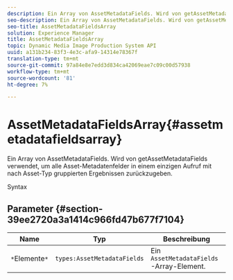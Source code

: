 ```yaml
---
description: Ein Array von AssetMetadataFields. Wird von getAssetMetadataFields verwendet, um alle Asset-Metadatenfelder in einem einzigen Aufruf mit nach Asset-Typ gruppierten Ergebnissen zurückzugeben.
seo-description: Ein Array von AssetMetadataFields. Wird von getAssetMetadataFields verwendet, um alle Asset-Metadatenfelder in einem einzigen Aufruf mit nach Asset-Typ gruppierten Ergebnissen zurückzugeben.
seo-title: AssetMetadataFieldsArray
solution: Experience Manager
title: AssetMetadataFieldsArray
topic: Dynamic Media Image Production System API
uuid: a131b234-83f3-4e3c-afa9-14314e78367f
translation-type: tm+mt
source-git-commit: 97a84e8e7edd3d834ca42069eae7c09c00d57938
workflow-type: tm+mt
source-wordcount: '81'
ht-degree: 7%

---
```



# AssetMetadataFieldsArray{#assetmetadatafieldsarray}

Ein Array von AssetMetadataFields. Wird von getAssetMetadataFields verwendet, um alle Asset-Metadatenfelder in einem einzigen Aufruf mit nach Asset-Typ gruppierten Ergebnissen zurückzugeben.

Syntax

## Parameter {#section-39ee2720a3a1414c966fd47b677f7104}

| Name | Typ | Beschreibung |
|---|---|---|
| `*`Elemente`*` | `types:AssetMetadataFields` | Ein `AssetMetadataFields`-Array-Element. |

